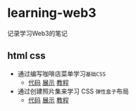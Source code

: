 # learning-web3

记录学习Web3的笔记

## html css

- 通过编写咖啡店菜单学习`基础CSS`
    -  [代码](https://github.com/terrygmk/learning-web3/tree/main/responsive-web-design/learn-basic-css-by-building-a-cafe-menu/) [展示](https://terrygmk.github.io/learning-web3/responsive-web-design/learn-basic-css-by-building-a-cafe-menu/) [教程](https://www.freecodecamp.org/chinese/learn/2022/responsive-web-design/learn-basic-css-by-building-a-cafe-menu/step-1)
- 通过创建照片集来学习 CSS `弹性盒子`布局
    -  [代码](https://github.com/terrygmk/learning-web3/tree/main/responsive-web-design/learn-css-flexbox-by-building-a-photo-gallery/) [展示](https://terrygmk.github.io/learning-web3/responsive-web-design/learn-css-flexbox-by-building-a-photo-gallery/) [教程](https://www.freecodecamp.org/chinese/learn/2022/responsive-web-design/learn-css-flexbox-by-building-a-photo-gallery/step-1)
